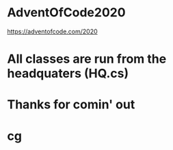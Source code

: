 # AdventOfCode2020
https://adventofcode.com/2020

# All classes are run from the headquaters (HQ.cs)
# Thanks for comin' out

# cg 
